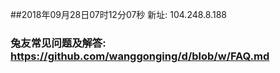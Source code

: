 ##2018年09月28日07时12分07秒 新址: 104.248.8.188
### 兔友常见问题及解答: https://github.com/wanggonging/d/blob/w/FAQ.md
